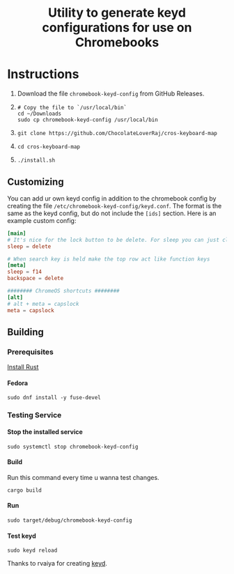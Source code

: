 <h1 align="center">Utility to generate keyd configurations for use on Chromebooks</h1>

# Instructions
1. Download the file `chromebook-keyd-config` from GitHub Releases. 
2.     # Copy the file to `/usr/local/bin`
       cd ~/Downloads
       sudo cp chromebook-keyd-config /usr/local/bin
3.     git clone https://github.com/ChocolateLoverRaj/cros-keyboard-map
4.     cd cros-keyboard-map
5.     ./install.sh

## Customizing
You can add ur own keyd config in addition to the chromebook config by creating the file `/etc/chromebook-keyd-config/keyd.conf`. The format is the same as the keyd config, but do not include the `[ids]` section. Here is an example custom config:
```toml
[main]
# It's nice for the lock button to be delete. For sleep you can just close the lid and for lock you can just do Search + L
sleep = delete

# When search key is held make the top row act like function keys
[meta]
sleep = f14
backspace = delete

######## ChromeOS shortcuts ########
[alt]
# alt + meta = capslock
meta = capslock
```

## Building
### Prerequisites
[Install Rust](https://www.rust-lang.org/learn/get-started)

#### Fedora
```
sudo dnf install -y fuse-devel
```

### Testing Service
#### Stop the installed service
```
sudo systemctl stop chromebook-keyd-config
```

#### Build
Run this command every time u wanna test changes.
```
cargo build
```

#### Run
```
sudo target/debug/chromebook-keyd-config
```

#### Test keyd
```
sudo keyd reload
```


Thanks to rvaiya for creating [keyd](https://github.com/rvaiya/keyd).
